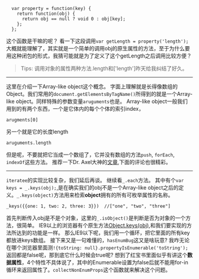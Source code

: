 ```
  var property = function(key) {
    return function(obj) {
      return obj == null ? void 0 : obj[key];
    };
  };
```
这个函数是干嘛的呢？
看一下这段调用`var getLength = property('length');`大概就能理解了，其实就是一个简单的调用obj的原生属性的方法，至于为什么要用这种闭包的形式，我猜可能就是为了定义了这个getLength之后调用比较方便？
>Tips: 调用对象的属性两种方法.length和['length']昨天给我纠结了好久。

***
这里在介绍一下Array-like object这个概念。
字面上理解就是长得像数组的Object。我们常用的`document.getElementsByTagName()`所得到的就是一个Array-like object。同样特殊的参数变量`aruguments`也是。
Array-like object一般我们用到的有两个东西，一个是它体内的每个个体的索引index，
```
arugments[0]
```
另一个就是它的长度length
```
aruguments.length
```
但是呢，不要就把它当成一个数组了，它并没有数组的方法`push`, `forEach`, `indexOf`这些方法。
推荐一下Dr. Axel大神的[文章](http://www.2ality.com/2013/05/quirk-array-like-objects.htm),下面的评论也很精彩。

***
`iteratee`的实现比较复杂，我们延后再谈。
继续看`_.each`方法。
其中有个`var keys = _.keys(obj);`,是在确实我们的obj不是一个Array-like object之后的定义。`_.keys(object)`方法用来检索**object**拥有的所有可枚举属性的名称。
```
_keys({{one: 1, two: 2, three: 3}})  //["one", "two", "three"]
```
首先判断传入obj是不是个对象，这里的`_.isObject()`是判断是否为对象的一个方法，很简单。
IE9以上的浏览器有个原生方法[Object.keys(obj)](https://developer.mozilla.org/en-US/docs/Web/JavaScript/Reference/Global_Objects/Object/keys),和我们要实现的方法所达到的功能是一样。
那么IE9以下呢，我们用一个循环，把它里面的所有key都放进keys数组。
接下来又是一句难懂的，`hasEnumBug`这又是啥玩意? 我咋无论在哪个浏览器里面测`!{toString: null}.propertyIsEnumerable('toString');`返回都是false呢，那到底它什么时候会true呢?
想到了红宝书里面似乎有讲这个**数据属性**，4个特性不具体说了，其中的Enumerable设置为false后就不能用for-in循环来返回属性了。`collectNonEnumProps`这个函数就来解决这个问题。
